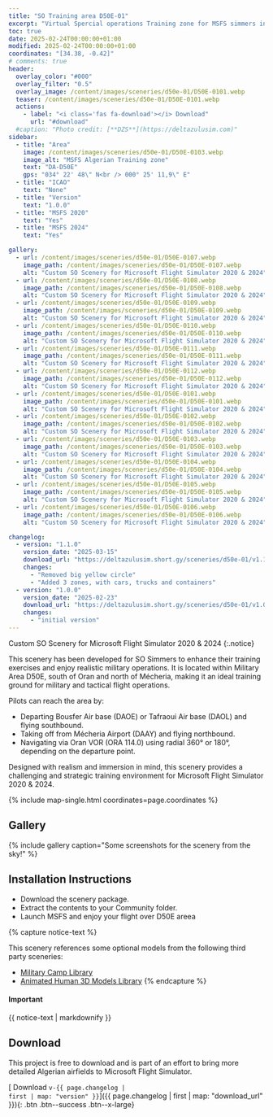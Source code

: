 ```yaml
---
title: "SO Training area D50E-01"
excerpt: "Virtual Spercial operations Training zone for MSFS simmers in the special area D50E on the south of Bousfer Air base (DAOE)"
toc: true
date: 2025-02-24T00:00:00+01:00
modified: 2025-02-24T00:00:00+01:00
coordinates: "[34.38, -0.42]"
# comments: true
header:
  overlay_color: "#000"
  overlay_filter: "0.5"
  overlay_image: /content/images/sceneries/d50e-01/D50E-0101.webp
  teaser: /content/images/sceneries/d50e-01/D50E-0101.webp
  actions:
    - label: "<i class='fas fa-download'></i> Download"
      url: "#download"
  #caption: "Photo credit: [**DZS**](https://deltazulusim.com)"
sidebar:
  - title: "Area"
    image: /content/images/sceneries/d50e-01/D50E-0103.webp
    image_alt: "MSFS Algerian Training zone"
    text: "DA-D50E"
    gps: "034° 22' 48\" N<br /> 000° 25' 11,9\" E"
  - title: "ICAO"
    text: "None"
  - title: "Version"
    text: "1.0.0"
  - title: "MSFS 2020"
    text: "Yes"
  - title: "MSFS 2024"
    text: "Yes"

gallery:
  - url: /content/images/sceneries/d50e-01/D50E-0107.webp
    image_path: /content/images/sceneries/d50e-01/D50E-0107.webp
    alt: "Custom SO Scenery for Microsoft Flight Simulator 2020 & 2024"
  - url: /content/images/sceneries/d50e-01/D50E-0108.webp
    image_path: /content/images/sceneries/d50e-01/D50E-0108.webp
    alt: "Custom SO Scenery for Microsoft Flight Simulator 2020 & 2024"
  - url: /content/images/sceneries/d50e-01/D50E-0109.webp
    image_path: /content/images/sceneries/d50e-01/D50E-0109.webp
    alt: "Custom SO Scenery for Microsoft Flight Simulator 2020 & 2024"
  - url: /content/images/sceneries/d50e-01/D50E-0110.webp
    image_path: /content/images/sceneries/d50e-01/D50E-0110.webp
    alt: "Custom SO Scenery for Microsoft Flight Simulator 2020 & 2024"
  - url: /content/images/sceneries/d50e-01/D50E-0111.webp
    image_path: /content/images/sceneries/d50e-01/D50E-0111.webp
    alt: "Custom SO Scenery for Microsoft Flight Simulator 2020 & 2024"
  - url: /content/images/sceneries/d50e-01/D50E-0112.webp
    image_path: /content/images/sceneries/d50e-01/D50E-0112.webp
    alt: "Custom SO Scenery for Microsoft Flight Simulator 2020 & 2024"
  - url: /content/images/sceneries/d50e-01/D50E-0101.webp
    image_path: /content/images/sceneries/d50e-01/D50E-0101.webp
    alt: "Custom SO Scenery for Microsoft Flight Simulator 2020 & 2024"
  - url: /content/images/sceneries/d50e-01/D50E-0102.webp
    image_path: /content/images/sceneries/d50e-01/D50E-0102.webp
    alt: "Custom SO Scenery for Microsoft Flight Simulator 2020 & 2024"
  - url: /content/images/sceneries/d50e-01/D50E-0103.webp
    image_path: /content/images/sceneries/d50e-01/D50E-0103.webp
    alt: "Custom SO Scenery for Microsoft Flight Simulator 2020 & 2024"
  - url: /content/images/sceneries/d50e-01/D50E-0104.webp
    image_path: /content/images/sceneries/d50e-01/D50E-0104.webp
    alt: "Custom SO Scenery for Microsoft Flight Simulator 2020 & 2024"
  - url: /content/images/sceneries/d50e-01/D50E-0105.webp
    image_path: /content/images/sceneries/d50e-01/D50E-0105.webp
    alt: "Custom SO Scenery for Microsoft Flight Simulator 2020 & 2024"
  - url: /content/images/sceneries/d50e-01/D50E-0106.webp
    image_path: /content/images/sceneries/d50e-01/D50E-0106.webp
    alt: "Custom SO Scenery for Microsoft Flight Simulator 2020 & 2024"

changelog:
  - version: "1.1.0"
    version_date: "2025-03-15"
    download_url: "https://deltazulusim.short.gy/sceneries/d50e-01/v1.1.0"
    changes:
      - "Removed big yellow circle"
      - "Added 3 zones, with cars, trucks and containers"
  - version: "1.0.0"
    version_date: "2025-02-23"
    download_url: "https://deltazulusim.short.gy/sceneries/d50e-01/v1.0.0"
    changes:
      - "initial version"
---
```



Custom SO Scenery for Microsoft Flight Simulator 2020 & 2024
{:.notice}

This scenery has been developed for SO Simmers to enhance their training exercises and enjoy realistic military operations. It is located within Military Area D50E, south of Oran and north of Mécheria, making it an ideal training ground for military and tactical flight operations.

Pilots can reach the area by:

- Departing Bousfer Air base (DAOE) or Tafraoui Air base (DAOL) and flying southbound.
- Taking off from Mécheria Airport (DAAY) and flying northbound.
- Navigating via Oran VOR (ORA 114.0) using radial 360° or 180°, depending on the departure point.

Designed with realism and immersion in mind, this scenery provides a challenging and strategic training environment for Microsoft Flight Simulator 2020 & 2024.

{% include map-single.html coordinates=page.coordinates %}

## Gallery 
{% include gallery caption="Some screenshots for the scenery from the sky!" %}

## Installation Instructions
- Download the scenery package.
- Extract the contents to your Community folder.
- Launch MSFS and enjoy your flight over D50E areea

{% capture notice-text %}

This scenery references some optional models from the following third party sceneries: 
* [Military Camp Library](https://flightsim.to/file/56383/military-camp-library) 
* [Animated Human 3D Models Library](https://flightsim.to/file/33166/animated-humans-library)
{% endcapture %}

<div class="notice--warning">
  <h4 class="no_toc">Important</h4>
  {{ notice-text | markdownify }}
</div>

## Download
This project is free to download and is part of an effort to bring more detailed Algerian airfields to Microsoft Flight Simulator.

[<i class='fas fa-download'></i> Download <code>v-{{ page.changelog | first | map: "version" }}</code>]({{ page.changelog | first | map: "download_url" }}){: .btn .btn--success .btn--x-large}
